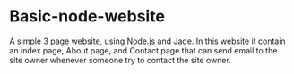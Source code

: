 # Basic-node-website
A simple 3 page website, using Node.js and Jade. 
In this website it contain an index page, About page, and Contact page that can send email to the site owner whenever someone try to contact the site owner.
